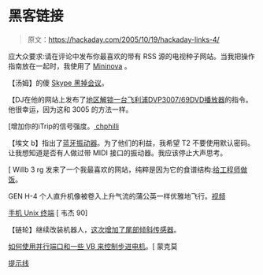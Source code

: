 # 黑客链接

> 原文：<https://hackaday.com/2005/10/19/hackaday-links-4/>

应大众要求:请在评论中发布你最喜欢的带有 RSS 源的电视种子网站。当我把操作指南放在一起时，我使用了 [Mininova](http://www.mininova.org) 。

【汤姆】的傻 [Skype 黑掉会议](http://www.zunta.org/blog/archives/004658.php)。

【DJ在他的网站上发布了[地区解锁一台飞利浦DVP3007/69DVD播放器](http://blogs.nagwani.in/?p=4)的指令。他很幸运，因为这和 3005 的方法一样。

[增加你的iTrip的信号强度。[ chphilli](http://www.spymac.com/forums/showthread.php?threadid=198341&curr=0)

【埃文 b】指出了[蓝牙振动器](http://wiredblogs.tripod.com/sex/index.blog?entry_id=1255025)。为了他们的利益，我希望 T2 不要使用默认密码。让我想知道是否有人做过带 MIDI 接口的振动器。我应该停止大声思考。

[ Willb 3 rg 发来了一个我最喜欢的网站，纯粹是因为它的食谱结构:[给工程师做饭](http://www.cookingforengineers.com/)。

GEN H-4 个人直升机像被卷入上升气流的蒲公英一样优雅地飞行。[视频](http://www.gen-corp.jp/Sozai/photo/Sun_n_fun01/Default.wmv)

[手机 Unix 终端](http://freshmeat.net/projects/cuts/) [ 韦杰 90]

【链轮】继续改装机器人，[这次增加了尾部倾斜传感器](http://www.upnaway.com/%7Eterraform/index.html)。

[如何使用并行端口和一些 VB 来控制步进电机](http://www.codeproject.com/vbscript/Stepper_Motor_Control.asp)。[ 蒙克莫

[提示线](http://www.hackaday.com/tips)